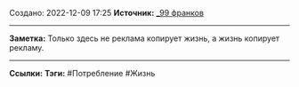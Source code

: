 Создано: 2022-12-09 17:25
**Источник:** [_99 франков](_99%20франков.md)
***
**Заметка:**  Только здесь не реклама копирует жизнь, а жизнь копирует рекламу.
***
**Ссылки:** 
**Тэги:** #Потребление #Жизнь 


